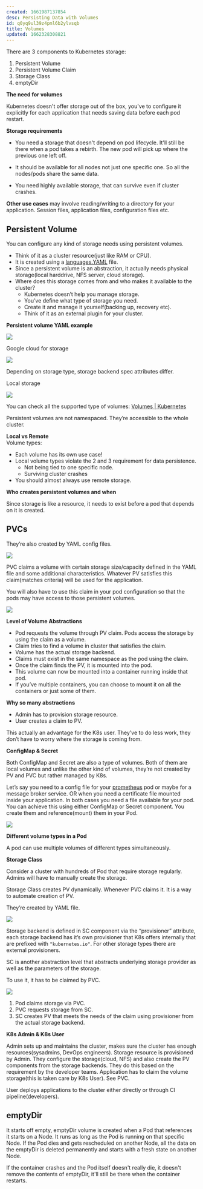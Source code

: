 ```yaml
---
created: 1661987137854
desc: Persisting Data with Volumes
id: q0yq9ul39z4pml6b2ylvsqb
title: Volumes
updated: 1662328308821
---
```

   
There are 3 components to Kubernetes storage:   
   
1. Persistent Volume   
2. Persistent Volume Claim   
3. Storage Class   
4. emptyDir   
   
**The need for volumes**   
   
Kubernetes doesn't offer storage out of the box, you've to configure it explicitly for each application that needs saving data before each pod restart.   
   
**Storage requirements**   
   
   
- You need a storage that doesn't depend on pod lifecycle. It'll still be there when a pod takes a rebirth. The new pod will pick up where the previous one left off.   
   
   
- It should be available for all nodes not just one specific one. So all the nodes/pods share the same data.   
   
   
- You need highly available storage, that can survive even if cluster crashes.   
   
**Other use cases** may involve reading/writing to a directory for your application. Session files, application files, configuration files etc.   
   
## Persistent Volume   
   
You can configure any kind of storage needs using persistent volumes.   
   
   
- Think of it as a cluster resource(just like RAM or CPU).   
- It is created using a [languages.YAML](../devlog/languages.YAML.md) file.   
- Since a persistent volume is an abstraction, it actually needs physical storage(local harddrive, NFS server, cloud storage).   
- Where does this storage comes from and who makes it available to the cluster?   
  - Kubernetes doesn’t help you manage storage.   
  - You’ve define what type of storage you need.   
  - Create it and manage it yourself(backing up, recovery etc).   
  - Think of it as an external plugin for your cluster.   
   
**Persistent volume YAML example**   
   
![](https://res.cloudinary.com/zubayr/image/upload/v1662040183/wiki/ucahcrgsnazvrtoaow3d.png)   
   
Google cloud for storage   
   
![](https://res.cloudinary.com/zubayr/image/upload/v1662040296/wiki/mywanihnedt5vgw7gvj1.png)   
   
Depending on storage type, storage backend spec attributes differ.   
   
Local storage   
   
![](https://res.cloudinary.com/zubayr/image/upload/v1662040343/wiki/lsmfhwg8xfzpngoy2t17.png)   
   
You can check all the supported type of volumes: [Volumes | Kubernetes](https://kubernetes.io/docs/concepts/storage/volumes/#volume-types)   
   
Persistent volumes are not namespaced. They’re accessible to the whole cluster.   
   
**Local vs Remote**   
Volume types:   
   
   
- Each volume has its own use case!   
- Local volume types violate the 2 and 3 requirement for data persistence.   
  - Not being tied to one specific node.   
  - Surviving cluster crashes   
- You should almost always use remote storage.   
   
**Who creates persistent volumes and when**   
   
Since storage is like a resource, it needs to exist before a pod that depends on it is created.   
   
## PVCs   
   
They’re also created by YAML config files.   
   
![](https://res.cloudinary.com/zubayr/image/upload/v1662041023/wiki/kykg18f29jfwhrmvod6l.png)   
   
PVC claims a volume with certain storage size/capacity defined in the YAML file and some additional characteristics. Whatever PV satisfies this claim(matches criteria) will be used for the application.   
   
You will also have to use this claim in your pod configuration so that the pods may have access to those persistent volumes.   
   
![](https://res.cloudinary.com/zubayr/image/upload/v1662041114/wiki/vien9vzeeddium1qchxx.png)   
   
**Level of Volume Abstractions**   
   
   
- Pod requests the volume through PV claim. Pods access the storage by using the claim as a volume.   
- Claim tries to find a volume in cluster that satisfies the claim.   
- Volume has the actual storage backend.   
- Claims must exist in the same namespace as the pod using the claim.   
- Once the claim finds the PV, it is mounted into the pod.   
- This volume can now be mounted into a container running inside that pod.   
- If you’ve multiple containers, you can choose to mount it on all the containers or just some of them.   
   
**Why so many abstractions**   
   
   
- Admin has to provision storage resource.   
- User creates a claim to PV.   
   
This actually an advantage for the K8s user. They’ve to do less work, they don’t have to worry where the storage is coming from.   
   
**ConfigMap & Secret**   
   
Both ConfigMap and Secret are also a type of volumes. Both of them are local volumes and unlike the other kind of volumes, they’re not created by PV and PVC but rather managed by K8s.   
   
Let’s say you need to a config file for your [prometheus](../devlog/prometheus.md) pod or maybe for a message broker service. OR when you need a certificate file mounted inside your application. In both cases you need a file available for your pod. You can achieve this using either ConfigMap or Secret component. You create them and reference(mount) them in your Pod.   
   
![](https://res.cloudinary.com/zubayr/image/upload/v1662041723/wiki/tvecjvztnd2yb5bsbrif.png)   
   
**Different volume types in a Pod**   
   
A pod can use multiple volumes of different types simultaneously.   
   
**Storage Class**   
   
Consider a cluster with hundreds of Pod that require storage regularly. Admins will have to manually create the storage.   
   
Storage Class creates PV dynamically. Whenever PVC claims it. It is a way to automate creation of PV.   
   
They’re created by YAML file.   
   
![](https://res.cloudinary.com/zubayr/image/upload/v1662042275/wiki/tyw6bu6mvxbwtbgfhcr5.png)   
   
Storage backend is defined in SC component via the “provisioner” attribute, each storage backend has it’s own provisioner that K8s offers internally that are prefixed with `"kubernetes.io"`. For other storage types there are external provisioners.   
   
SC is another abstraction level that abstracts underlying storage provider as well as the parameters of the storage.   
   
To use it, it has to be claimed by PVC.   
   
![](https://res.cloudinary.com/zubayr/image/upload/v1662042560/wiki/l2jrvwrxxpkti5lt4k0z.png)   
   
1. Pod claims storage via PVC.   
2. PVC requests storage from SC.   
3. SC creates PV that meets the needs of the claim using provisioner from the actual storage backend.   
   
**K8s Admin & K8s User**   
   
Admin sets up and maintains the cluster, makes sure the cluster has enough resources(sysadmins, DevOps engineers). Storage resource is provisioned by Admin. They configure the storage(cloud, NFS) and also create the PV components from the storage backends. They do this based on the requirement by the developer teams. Application has to claim the volume storage(this is taken care by K8s User). See PVC.   
   
User deploys applications to the cluster either directly or through CI pipeline(developers).   
   
## emptyDir   
   
It starts off empty, emptyDir volume is created when a Pod that references it starts on a Node. It runs as long as the Pod is running on that specific Node. If the Pod dies and gets rescheduled on another Node, all the data on the emptyDir is deleted permanently and starts with a fresh state on another Node.   
   
If the container crashes and the Pod itself doesn't really die, it doesn't remove the contents of emptyDir, it'll still be there when the container restarts.